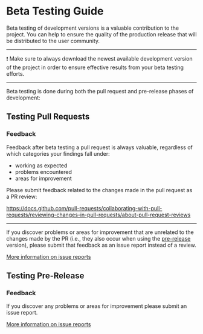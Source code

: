 <!-- Source: https://github.com/arduino/tooling-project-assets/blob/main/documentation-templates/contributor-guide/other/contributor-guide/beta-testing.md -->

# Beta Testing Guide

Beta testing of development versions is a valuable contribution to the project. You can help to ensure the quality of the production release that will be distributed to the user community.

---

❗ Make sure to always download the newest available development version of the project in order to ensure effective results from your beta testing efforts.

---

Beta testing is done during both the pull request and pre-release phases of development:

## Testing Pull Requests

<!-- TODO: Add instructions for testing PRs -->

### Feedback

Feedback after beta testing a pull request is always valuable, regardless of which categories your findings fall under:

- working as expected
- problems encountered
- areas for improvement

Please submit feedback related to the changes made in the pull request as a PR review:

https://docs.github.com/pull-requests/collaborating-with-pull-requests/reviewing-changes-in-pull-requests/about-pull-request-reviews

---

If you discover problems or areas for improvement that are unrelated to the changes made by the PR (i.e., they also occur when using the [pre-release](#testing-pre-release) version), please submit that feedback as an issue report instead of a review.

[More information on issue reports](issues.md#issue-report-guide)

## Testing Pre-Release

<!-- TODO: Add instructions for testing tip of production branch -->

### Feedback

If you discover any problems or areas for improvement please submit an issue report.

[More information on issue reports](issues.md#issue-report-guide)
